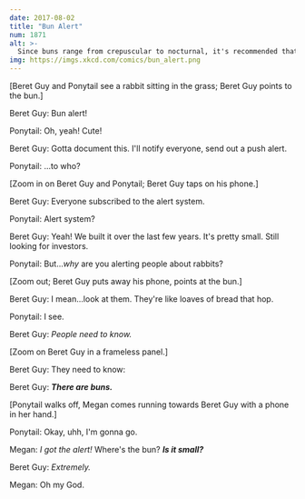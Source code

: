 ```yaml
---
date: 2017-08-02
title: "Bun Alert"
num: 1871
alt: >-
  Since buns range from crepuscular to nocturnal, it's recommended that you enable the scheduled "Do Not Disturb" mode on your phone to avoid being woken by alerts about Night Buns.
img: https://imgs.xkcd.com/comics/bun_alert.png
---
```

[Beret Guy and Ponytail see a rabbit sitting in the grass; Beret Guy points to the bun.]

Beret Guy: Bun alert!

Ponytail: Oh, yeah! Cute!

Beret Guy: Gotta document this. I'll notify everyone, send out a push alert.

Ponytail: ...to who?

[Zoom in on Beret Guy and Ponytail; Beret Guy taps on his phone.]

Beret Guy: Everyone subscribed to the alert system.

Ponytail: Alert system?

Beret Guy: Yeah! We built it over the last few years. It's pretty small. Still looking for investors.

Ponytail: But...*why* are you alerting people about rabbits?

[Zoom out; Beret Guy puts away his phone, points at the bun.]

Beret Guy: I mean...look at them. They're like loaves of bread that hop.

Ponytail: I see.

Beret Guy: *People need to know.*

[Zoom on Beret Guy in a frameless panel.]

Beret Guy: They need to know:

Beret Guy: ***There are buns.***

[Ponytail walks off, Megan comes running towards Beret Guy with a phone in her hand.]

Ponytail: Okay, uhh, I'm gonna go.

Megan: *I got the alert!* Where's the bun? ***Is it small?***

Beret Guy: *Extremely.*

Megan: Oh my God.